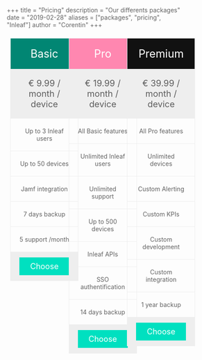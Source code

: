 +++
title = "Pricing"
description = "Our differents packages"
date = "2019-02-28"
aliases = ["packages", "pricing", "Inleaf"]
author = "Corentin"
+++

<style>
p, li { color: rgba(0, 0, 0, 0.61); }

* {
  box-sizing: border-box;
}

.columns {
  float: left;
  width: 33.3%;
  padding: 8px;
}

.price {
  list-style-type: none;
  border: 1px solid #eee;
  margin: 0;
  padding: 0;
  -webkit-transition: 0.3s;
  transition: 0.3s;
}

.price:hover {
  box-shadow: 0 8px 12px 0 rgba(0,0,0,0.2)
}

.price .header {
  background-color: #111;
  color: white;
  font-size: 25px;
}

.price li {
  border-bottom: 1px solid #eee;
  padding: 20px;
  text-align: center;
}

.price .grey {
  background-color: #eee;
  font-size: 20px;
}

.button {
  background-color: #00e0c0;
  border: none;
  color: white;
  padding: 10px 25px;
  text-align: center;
  text-decoration: none;
  font-size: 18px;
}

@media only screen and (max-width: 800px) {
  .columns {
    width: 100%;
  }
}
</style>
</head>
<body>

<div class="columns">
  <ul class="price">
    <li class="header" style="background-color:#018673">Basic</li>
    <li class="grey">€ 9.99 / month / device</li>
    <li>Up to 3 Inleaf users</li>
    <li>Up to 50 devices</li>
    <li>Jamf integration</li>
    <li>7 days backup</li>
    <li>5 support /month</li>
    <li class="grey"><a href="/contact" class="button">Choose</a></li>
  </ul>
</div>

<div class="columns">
  <ul class="price">
    <li class="header" style="background-color:#FF87B0">Pro</li>
    <li class="grey">€ 19.99 / month / device</li>
    <li>All Basic features</li>
    <li>Unlimited Inleaf users</li>
    <li>Unlimited support</li>
    <li>Up to 500 devices</li>
    <li>Inleaf APIs</li>
    <li>SSO authentification</li>
    <li>14 days backup</li>
    <li class="grey"><a href="/contact" class="button">Choose</a></li>
  </ul>
</div>

<div class="columns">
  <ul class="price">
    <li class="header">Premium</li>
    <li class="grey">€ 39.99 / month / device</li>
    <li>All Pro features</li>
    <li>Unlimited devices</li>
    <li>Custom Alerting</li> 
    <li>Custom KPIs</li> 
    <li>Custom development</li>
    <li>Custom integration</li>
    <li>1 year backup</li>
    <li class="grey"><a href="/contact" class="button">Choose</a></li>
  </ul>
</div>

</body>
</html>
